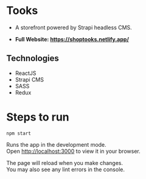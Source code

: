 # Tooks

- A storefront powered by Strapi headless CMS.

- **Full Website: https://shoptooks.netlify.app/**

## Technologies

- ReactJS
- Strapi CMS
- SASS
- Redux

# Steps to run

`npm start`

Runs the app in the development mode.\
Open [http://localhost:3000](http://localhost:3000) to view it in your browser.

The page will reload when you make changes.\
You may also see any lint errors in the console.
